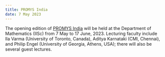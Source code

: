 ```yaml
---
title: PROMYS India
date: 7 May 2023
---
```


The opening edition of [PROMYS India](https://promys-india.org/) will be held at the Department of Mathematics (IISc) from
7 May to 17 June, 2023. Lecturing faculty include Ila Varma (University of Toronto, Canada), Aditya Karnataki (CMI, Chennai),
and Philip Engel (University of Georgia, Athens, USA); there will also be several guest lectures.
